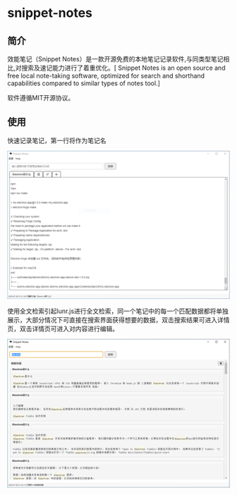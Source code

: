 # snippet-notes

## 简介

效能笔记（Snippet Notes）是一款开源免费的本地笔记记录软件,与同类型笔记相比,对搜索及速记能力进行了着重优化。[ Snippet Notes is an open source and free local note-taking software, optimized for search and shorthand capabilities compared to similar types of notes tool.]

软件遵循MIT开源协议。


## 使用

快速记录笔记，第一行将作为笔记名

![edit](help\img\edit.png) 

使用全文检索引起lunr.js进行全文检索，同一个笔记中的每一个匹配数据都将单独展示，大部分情况下可直接在搜索界面获得想要的数据，双击搜索结果可进入详情页，双击详情页可进入对内容进行编辑。

![search](help\img\search.png)  